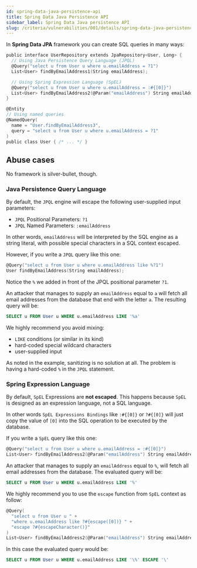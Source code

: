 ```yaml
---
id: spring-data-java-persistence-api
title: Spring Data Java Persistence API
sidebar_label: Spring Data Java persistence API
slug: /criteria/vulnerabilities/001/details/spring-data-java-persistence-api
---
```


In **Spring Data JPA** framework
you can create SQL queries in many ways:

```c {3,7,15}
public interface UserRepository extends JpaRepository<User, Long> {
  // Using Java Persistence Query Language (JPQL)
  @Query("select u from User u where u.emailAddress = ?1")
  List<User> findByEmailAddress1(String emailAddress);

  // Using Spring Expression Language (SpEL)
  @Query("select u from User u where u.emailAddress = :#{[0]}")
  List<User> findByEmailAddress2(@Param("emailAddress") String emailAddress);
}

@Entity
// Using named queries
@NamedQuery(
  name = "User.findByEmailAddress3",
  query = "select u from User u where u.emailAddress = ?1"
)
public class User { /* ... */ }
```

## Abuse cases

No framework is silver-bullet, though.

### Java Persistence Query Language

By default,
the `JPQL` engine will escape
the following user-supplied input parameters:

- `JPQL` Positional Parameters: `?1`
- `JPQL` Named Parameters: `:emailAddress`

In other words,
`emailAddress` will be interpreted
by the SQL engine as a string literal,
with possible special characters
in a SQL context escaped.

However,
if you write a `JPQL` query like this one:

```c {1}
@Query("select u from User u where u.emailAddress like %?1")
User findByEmailAddress(String emailAddress);
```

Notice the `%` we added
in front of the JPQL positional parameter `?1`.

An attacker that manages to supply
an `emailAddress` equal to `a`
will fetch all email addresses from the database
that end with the letter `a`.
The resulting query will be:

```sql
SELECT u FROM User u WHERE u.emailAddress LIKE '%a'
```

We highly recommend you avoid mixing:

- `LIKE` conditions (or similar in its kind)
- hard-coded special wildcard characters
- user-supplied input

As noted in the example,
sanitizing is no solution at all.
The problem is having a hard-coded `%` in the `JPQL` statement.

### Spring Expression Language

By default,
`SpEL` Expressions are **not escaped**.
This happens because `SpEL` is designed
as an expression language,
not a SQL language.

In other words `SpEL Expressions Bindings`
like `:#{[0]}` or `?#{[0]}`
will just copy the value of `[0]`
into the SQL operation
to be executed by the database.

If you write a `SpEL` query like this one:

```c
@Query("select u from User u where u.emailAddress = :#{[0]}")
List<User> findByEmailAddress2(@Param("emailAddress") String emailAddress);
```

An attacker that manages to supply an `emailAddress` equal to `%`,
will fetch all email addresses from the database.
The evaluated query will be:

```sql
SELECT u FROM User u WHERE u.emailAddress LIKE '%'
```

We highly recommend you to use the `escape` function
from `SpEL` context as follow:

```c {3-4}
@Query(
  "select u from User u " +
  "where u.emailAddress like ?#{escape([0])} " +
  "escape ?#{escapeCharacter()}"
)
List<User> findByEmailAddress2(@Param("emailAddress") String emailAddress);
```

In this case the evaluated query would be:

```sql
SELECT u FROM User u WHERE u.emailAddress LIKE '\%' ESCAPE '\'
```
